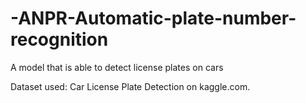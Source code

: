# -ANPR-Automatic-plate-number-recognition
A model that is able to detect license plates on cars 

Dataset used: Car License Plate Detection on kaggle.com.
